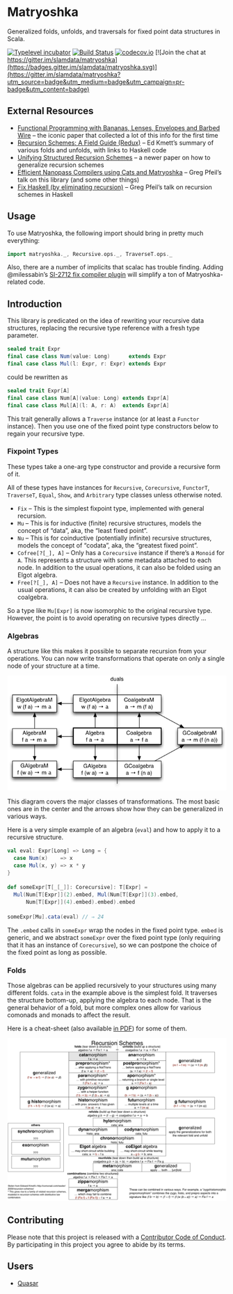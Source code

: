 # Matryoshka

Generalized folds, unfolds, and traversals for fixed point data structures in Scala.

[![Typelevel incubator](https://img.shields.io/badge/typelevel-incubator-F51C2B.svg)](http://typelevel.org)
[![Build Status](https://travis-ci.org/slamdata/matryoshka.svg?branch=master)](https://travis-ci.org/slamdata/matryoshka)
[![codecov.io](https://codecov.io/github/slamdata/matryoshka/coverage.svg?branch=master)](https://codecov.io/github/slamdata/matryoshka?branch=master)
[![Join the chat at https://gitter.im/slamdata/matryoshka](https://badges.gitter.im/slamdata/matryoshka.svg)](https://gitter.im/slamdata/matryoshka?utm_source=badge&utm_medium=badge&utm_campaign=pr-badge&utm_content=badge)

## External Resources

- [Functional Programming with Bananas, Lenses, Envelopes and Barbed Wire](http://citeseerx.ist.psu.edu/viewdoc/summary?doi=10.1.1.41.125) – the iconic paper that collected a lot of this info for the first time
- [Recursion Schemes: A Field Guide (Redux)](http://comonad.com/reader/2009/recursion-schemes/) – Ed Kmett’s summary of various folds and unfolds, with links to Haskell code
- [Unifying Structured Recursion Schemes](http://www.cs.ox.ac.uk/people/jeremy.gibbons/publications/urs.pdf) – a newer paper on how to generalize recursion schemes
- [Efficient Nanopass Compilers using Cats and Matryoshka](https://github.com/sellout/recursion-scheme-talk/blob/master/nanopass-compiler-talk.org) – Greg Pfeil’s talk on this library (and some other things)
- [Fix Haskell (by eliminating recursion)](https://github.com/sellout/recursion-scheme-talk/blob/master/recursion-scheme-talk.org) – Greg Pfeil’s talk on recursion schemes in Haskell

## Usage

To use Matryoshka, the following import should bring in pretty much everything:

```scala
import matryoshka._, Recursive.ops._, TraverseT.ops._
```

Also, there are a number of implicits that scalac has trouble finding. Adding @milessabin’s [SI-2712 fix compiler plugin](https://github.com/milessabin/si2712fix-plugin) will simplify a ton of Matryoshka-related code.

## Introduction

This library is predicated on the idea of rewriting your recursive data structures, replacing the recursive type reference with a fresh type parameter.

```scala
sealed trait Expr
final case class Num(value: Long)      extends Expr
final case class Mul(l: Expr, r: Expr) extends Expr
```

could be rewritten as

```scala
sealed trait Expr[A]
final case class Num[A](value: Long) extends Expr[A]
final case class Mul[A](l: A, r: A)  extends Expr[A]
```

This trait generally allows a `Traverse` instance (or at least a `Functor` instance). Then you use one of the fixed point type constructors below to regain your recursive type.

### Fixpoint Types

These types take a one-arg type constructor and provide a recursive form of it.

All of these types have instances for `Recursive`, `Corecursive`, `FunctorT`, `TraverseT`, `Equal`, `Show`, and `Arbitrary` type classes unless otherwise noted.

- `Fix` – This is the simplest fixpoint type, implemented with general recursion.
- `Mu` – This is for inductive (finite) recursive structures, models the concept of “data”, aka, the “least fixed point”.
- `Nu` – This is for coinductive (potentially infinite) recursive structures, models the concept of “codata”, aka, the “greatest fixed point”.
- `Cofree[?[_], A]` – Only has a `Corecursive` instance if there’s a `Monoid` for `A`. This represents a structure with some metadata attached to each node. In addition to the usual operations, it can also be folded using an Elgot algebra.
- `Free[?[_], A]` – Does not have a `Recursive` instance. In addition to the usual operations, it can also be created by unfolding with an Elgot coalgebra.

So a type like `Mu[Expr]` is now isomorphic to the original recursive type. However, the point is to avoid operating on recursive types directly …

### Algebras

A structure like this makes it possible to separate recursion from your operations. You can now write transformations that operate on only a single node of your structure at a time.

![algebras and coalgebras](resources/algebras.png)

This diagram covers the major classes of transformations. The most basic ones are in the center and the arrows show how they can be generalized in various ways.

Here is a very simple example of an algebra (`eval`) and how to apply it to a recursive structure.

```scala
val eval: Expr[Long] => Long = {
  case Num(x)    => x
  case Mul(x, y) => x * y
}

def someExpr[T[_[_]]: Corecursive]: T[Expr] =
  Mul(Num[T[Expr]](2).embed, Mul(Num[T[Expr]](3).embed,
      Num[T[Expr]](4).embed).embed).embed

someExpr[Mu].cata(eval) // ⇒ 24
```

The `.embed` calls in `someExpr` wrap the nodes in the fixed point type. `embed` is generic, and we abstract `someExpr` over the fixed point type (only requiring that it has an instance of `Corecursive`), so we can postpone the choice of the fixed point as long as possible.
 
### Folds

Those algebras can be applied recursively to your structures using many different folds. `cata` in the example above is the simplest fold. It traverses the structure bottom-up, applying the algebra to each node. That is the general behavior of a fold, but more complex ones allow for various comonads and monads to affect the result.

Here is a cheat-sheet (also available [in PDF](resources/recursion-schemes.pdf)) for some of them.

![folds and unfolds](resources/recursion-schemes.png)

## Contributing

Please note that this project is released with a [Contributor Code of Conduct](CODE_OF_CONDUCT.md). By participating in this project you agree to abide by its terms.

## Users

- [Quasar](https://github.com/quasar-analytics/quasar)
